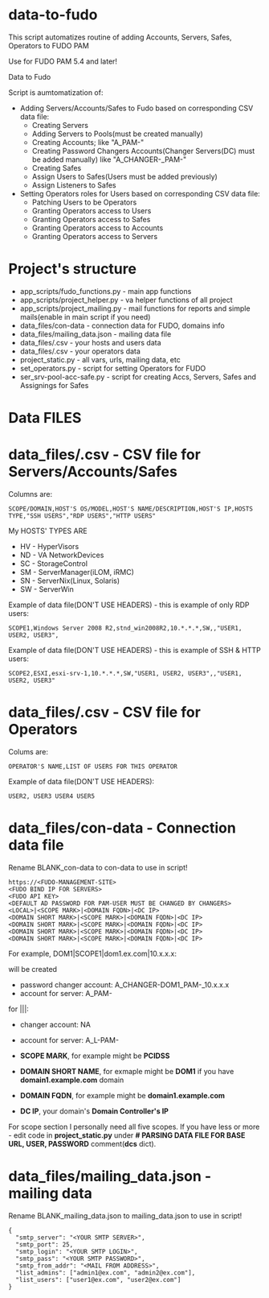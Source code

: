 # data-to-fudo
This script automatizes routine of adding Accounts, Servers, Safes, Operators to FUDO PAM

Use for FUDO PAM 5.4 and later!

Data to Fudo

Script is aumtomatization of:
 - Adding Servers/Accounts/Safes to Fudo based on corresponding CSV data file:
   -  Creating Servers
   -  Adding Servers to Pools(must be created manually)
   -  Creating Accounts; like "A_PAM-<USER>_<PROTOCOL>_<IP>"
   -  Creating Password Changers Accounts(Changer Servers(DC) must be added manually) like "A_CHANGER-<DOM>_PAM-<USER>"
   -  Creating Safes
   -  Assign Users to Safes(Users must be added previously)
   -  Assign Listeners to Safes
 - Setting Operators roles for Users based on corresponding CSV data file:
   - Patching Users to be Operators
   - Granting Operators access to Users
   - Granting Operators access to Safes
   - Granting Operators access to Accounts
   - Granting Operators access to Servers

# Project's structure

- app_scripts/fudo_functions.py - main app functions
- app_scripts/project_helper.py - va helper functions of all project
- app_scripts/project_mailing.py - mail functions for reports and simple mails(enable in main script if you need)
- data_files/con-data - connection data for FUDO, domains info
- data_files/mailing_data.json - mailing data file
- data_files/<YOUR-SCOPE-DATA>.csv - your hosts and users data
- data_files/<YOUR-OPERATORS-DATA>.csv - your operators data
- project_static.py - all vars, urls, mailing data, etc
- set_operators.py - script for setting Operators for FUDO
- ser_srv-pool-acc-safe.py - script for creating Accs, Servers, Safes and Assignings for Safes

# Data FILES

# data_files/<YOUR-SCOPE-DATA>.csv - CSV file for Servers/Accounts/Safes

Columns are:
```
SCOPE/DOMAIN,HOST'S OS/MODEL,HOST'S NAME/DESCRIPTION,HOST'S IP,HOSTS TYPE,"SSH USERS","RDP USERS","HTTP USERS"
```

My HOSTS' TYPES ARE
- HV - HyperVisors
- ND - VA NetworkDevices
- SC - StorageControl
- SM - ServerManager(iLOM, iRMC)
- SN - ServerNix(Linux, Solaris)
- SW - ServerWin

Example of data file(DON'T USE HEADERS) - this is example of only RDP users:
```
SCOPE1,Windows Server 2008 R2,stnd_win2008R2,10.*.*.*,SW,,"USER1, USER2, USER3",
```

Example of data file(DON'T USE HEADERS) - this is example of SSH & HTTP users:
```
SCOPE2,ESXI,esxi-srv-1,10.*.*.*,SW,"USER1, USER2, USER3",,"USER1, USER2, USER3"
```

# data_files/<YOUR-OPERATORS-DATA>.csv - CSV file for Operators

Colums are:
```
OPERATOR'S NAME,LIST OF USERS FOR THIS OPERATOR
```

Example of data file(DON'T USE HEADERS):
```
USER2, USER3 USER4 USER5
```

# data_files/con-data - Connection data file

Rename BLANK_con-data to con-data to use in script!

```
https://<FUDO-MANAGEMENT-SITE>
<FUDO BIND IP FOR SERVERS>
<FUDO API KEY>
<DEFAULT AD PASSWORD FOR PAM-USER MUST BE CHANGED BY CHANGERS>
<LOCAL>|<SCOPE MARK>|<DOMAIN FQDN>|<DC IP>
<DOMAIN SHORT MARK>|<SCOPE MARK>|<DOMAIN FQDN>|<DC IP>
<DOMAIN SHORT MARK>|<SCOPE MARK>|<DOMAIN FQDN>|<DC IP>
<DOMAIN SHORT MARK>|<SCOPE MARK>|<DOMAIN FQDN>|<DC IP>
<DOMAIN SHORT MARK>|<SCOPE MARK>|<DOMAIN FQDN>|<DC IP>
```

For example, DOM1|SCOPE1|dom1.ex.com|10.x.x.x:

will be created 
   * password changer account: A_CHANGER-DOM1_PAM-<USER>_10.x.x.x
   * account for server: A_PAM-<USER>_<PROTOCOL>_<SRV IP>

for <LOCAL>|<SCOPE MARK>|<DOMAIN FQDN>|<DC IP>:
   * changer account: NA
   * account for server: A_L-PAM-<USER>_<PROTOCOL>_<SRV IP>


  * **SCOPE MARK**, for example might be **PCIDSS**
  * **DOMAIN SHORT NAME**, for exmaple might be **DOM1** if you have **domain1.example.com** domain
  * **DOMAIN FQDN**, for example might be **domain1.example.com**
  * **DC IP**, your domain's **Domain Controller's IP**

For scope section I personally need all five scopes. If you have less or more - edit code in **project_static.py** under **# PARSING DATA FILE FOR BASE URL, USER, PASSWORD** comment(**dcs** dict).

# data_files/mailing_data.json - mailing data

Rename BLANK_mailing_data.json to mailing_data.json to use in script!

```
{
  "smtp_server": "<YOUR SMTP SERVER>",
  "smtp_port": 25,
  "smtp_login": "<YOUR SMTP LOGIN>",
  "smtp_pass": "<YOUR SMTP PASSWORD>",
  "smtp_from_addr": "<MAIL FROM ADDRESS>",
  "list_admins": ["admin1@ex.com", "admin2@ex.com"],
  "list_users": ["user1@ex.com", "user2@ex.com"]
}
```

